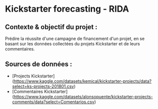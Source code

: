 # Kickstarter forecasting - RIDA

## Contexte & objectif du projet :
Prédire la réussite d'une campagne de financement d'un projet, en se basant sur
les données collectées du projets Kickstarter et de leurs commentaires.

## Sources de données :
- [Projects Kickstarter] (https://www.kaggle.com/datasets/kemical/kickstarter-projects/data?select=ks-projects-201801.csv)
- [Commentaires Kickstarter] (https://www.kaggle.com/datasets/alonsopuente/kickstarter-projects-comments/data?select=Comentarios.csv)
